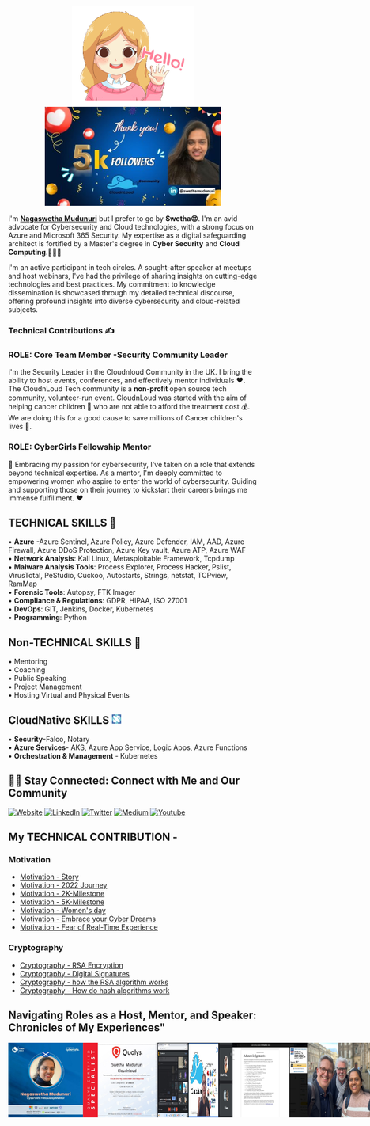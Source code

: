 <p align="center">
  <img src="https://github.com/iamswetha7/Gifs/blob/main/Swetha.gif" height="200" />
   <img src="https://github.com/iamswetha7/Gifs/blob/main/5k.jpg" height="200" />
</p>


I'm **[Nagaswetha Mudunuri](https://www.linkedin.com/in/swethamudunuri/)**  but I prefer to go by **Swetha😍**. 
I'm an avid advocate for Cybersecurity and Cloud technologies, with a strong focus on Azure and Microsoft 365 Security. My expertise as a digital safeguarding architect is fortified by a Master's degree in **Cyber Security** and **Cloud Computing**.👩🏾‍💻

I'm an active participant in tech circles. A sought-after speaker at meetups and host webinars, I've had the privilege of sharing insights on cutting-edge technologies and best practices. My commitment to knowledge dissemination is showcased through my detailed technical discourse, offering profound insights into diverse cybersecurity and cloud-related subjects.

### Technical Contributions ✍


### ROLE: Core Team Member -Security Community Leader

I'm the Security Leader in the Cloudnloud Community in the UK. I bring the ability to host events, conferences, and effectively mentor individuals ❤️. The CloudnLoud Tech community is a 𝐧𝐨𝐧-𝐩𝐫𝐨𝐟𝐢𝐭 open source tech community, volunteer-run event. CloudnLoud was started with the aim of helping cancer children 👦 who are not able to afford the treatment cost 💰. We are doing this for a good cause to save millions of Cancer children's lives 👧.

### ROLE: CyberGirls Fellowship Mentor
🚀 Embracing my passion for cybersecurity, I've taken on a role that extends beyond technical expertise. As a mentor, I'm deeply committed to empowering women who aspire to enter the world of cybersecurity. Guiding and supporting those on their journey to kickstart their careers brings me immense fulfillment. ❤️



## TECHNICAL SKILLS 🚀
• **Azure** -Azure Sentinel, Azure Policy, Azure Defender, IAM, AAD, Azure Firewall, Azure DDoS Protection, Azure Key vault, Azure ATP, Azure WAF <br />
• **Network Analysis**: Kali Linux, Metasploitable Framework, Tcpdump     
• **Malware Analysis Tools**: Process Explorer, Process Hacker, Pslist, VirusTotal, PeStudio, Cuckoo, Autostarts, Strings, netstat, TCPview, RamMap  <br />
• **Forensic Tools**: Autopsy, FTK Imager  <br />
• **Compliance & Regulations**: GDPR, HIPAA, ISO 27001  <br />
• **DevOps**: GIT, Jenkins, Docker, Kubernetes  <br />
• **Programming**: Python  <br />


## Non-TECHNICAL SKILLS 🚀

• Mentoring <br />
• Coaching <br />
• Public Speaking <br />
• Project Management <br />
• Hosting Virtual and Physical Events <br />


## CloudNative SKILLS <img src="https://github.com/iamswetha7/Gifs/blob/main/cncf.png" height ="20" width="20"/>

• **Security**-Falco, Notary <br />
• **Azure Services**- AKS, Azure App Service, Logic Apps, Azure Functions<br/>
• **Orchestration & Management** - Kubernetes


## 🤝🏻 Stay Connected: Connect with Me and Our Community

<a href="https://cloudnloud.com/"><img alt="Website" src="https://img.shields.io/badge/Website-cloudnloud.com-blue?style=flat-square&logo=google-chrome"></a>
<a href="https://www.linkedin.com/in/iamswetha7/"><img alt="LinkedIn" src="https://img.shields.io/badge/LinkedIn-Swetha Mudunuri-blue?style=flat-square&logo=linkedin"></a>
<a href="https://twitter.com/iamswetha7"><img alt="Twitter" src="https://img.shields.io/badge/Twitter-Swetha_Mudunuri-blue?style=flat-square&logo=twitter"></a>
<a href="https://medium.com/@iamswetha7"><img alt="Medium" src="https://img.shields.io/badge/Medium-Swetha Mudunuri-blue?style=flat-square&logo=youtube"></a>
<a href="https://www.youtube.com/user/cloudnloud"><img alt="Youtube" src="https://img.shields.io/badge/Youtube-Cloudnloud-blue?style=flat-square&logo=youtube"></a>

## My TECHNICAL CONTRIBUTION -

### Motivation
- [Motivation - Story](https://www.linkedin.com/posts/iamswetha7_motivation-neverlosehope-learning-activity-7022630520278667264-CK7Y/)
- [Motivation - 2022 Journey](https://www.linkedin.com/posts/iamswetha7_journey-farewell-student-activity-7014979705866964994-bXH9)
- [Motivation - 2K-Milestone](https://www.linkedin.com/posts/iamswetha7_2k-sucess-learning-activity-7033716010452967425-wLQJ)
- [Motivation - 5K-Milestone](https://www.linkedin.com/posts/iamswetha7_learnwithswetha-letslearntogether-5k-activity-7085951695955836929-cHA1)
- [Motivation - Women's day ](https://www.linkedin.com/posts/iamswetha7_women-internationalwomensday-cloudnloud-activity-7039239321677111296-J1NR)
- [Motivation - Embrace your Cyber Dreams](https://www.linkedin.com/posts/iamswetha7_learnwithswetha-cloudnloud-linkedin-activity-7101830356189736960-uQrG)
- [Motivation - Fear of Real-Time Experience](https://www.linkedin.com/posts/iamswetha7_connections-cybersecurity-community-activity-7008866971433787393-YcNj)

### Cryptography

- [Cryptography - RSA Encryption](https://www.linkedin.com/posts/iamswetha7_connections-topic-security-activity-7010259804845662208-GMQm)
- [Cryptography - Digital Signatures](https://www.linkedin.com/posts/iamswetha7_connections-security-technology-activity-7012047192567730176-Yk7y/)
- [Cryptography - how the RSA algorithm works](https://www.linkedin.com/posts/iamswetha7_connections-topic-security-activity-7010644278527852544-MtYK
)
- [Cryptography - How do hash algorithms work](https://www.linkedin.com/posts/iamswetha7_connections-topic-security-activity-7011041583328337920-1ll4/
)


## Navigating Roles as a Host, Mentor, and Speaker: Chronicles of My Experiences"
<div style="display:flex;">
  <img src="https://github.com/iamswetha7/Gifs/blob/main/Cybersafe.jpg" alt="Image 10" style="width:30%;">
  <img src="https://github.com/iamswetha7/Gifs/blob/main/Qualys.jpg" alt="Image 11" style="width:30%;">
  <img src="https://github.com/iamswetha7/Gifs/blob/main/Google.jpg" alt="Image 12" style="width:30%;">
  <img src="https://github.com/iamswetha7/Gifs/blob/main/Ack.jpg" alt="Image 12" style="width:30%;"> 
  <img src="https://github.com/iamswetha7/Gifs/blob/main/CEO.jpg" alt="Image 13" style="width:30%;">
  <img src="https://github.com/iamswetha7/Gifs/blob/main/Meetup.jpg" alt="Image 13" style="width:30%;">
  <img src="https://github.com/iamswetha7/Gifs/blob/main/Host2.jpg" alt="Image 13" style="width:30%;">
  <img src="https://github.com/iamswetha7/Gifs/blob/main/host.jpg" alt="Image 13" style="width:30%;">
   <img src="https://github.com/iamswetha7/Gifs/blob/main/Azure%20User%20group.jpg" alt="Image 13" style="width:30%;">
 </div>









